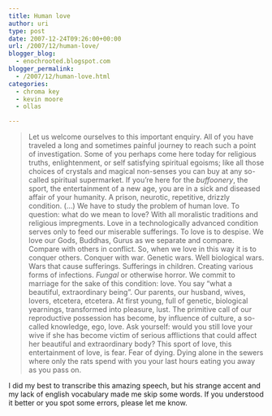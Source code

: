 ```yaml
---
title: Human love
author: uri
type: post
date: 2007-12-24T09:26:00+00:00
url: /2007/12/human-love/
blogger_blog:
  - enochrooted.blogspot.com
blogger_permalink:
  - /2007/12/human-love.html
categories:
  - chroma key
  - kevin moore
  - ollas

---
```

> Let us welcome ourselves to this important enquiry. All of you have traveled a long and sometimes painful journey to reach such a point of investigation. Some of you perhaps come here today for religious truths, enlightenment, or self satisfying spiritual egoisms; like all those choices of crystals and magical non-senses you can buy at any so-called spiritual supermarket. If you&#8217;re here for the <span style="font-style:italic;">buffoonery</span>, the sport, the entertainment of a new age, you are in a sick and diseased affair of your humanity. A prison, neurotic, repetitive, drizzly condition. (&#8230;) We have to study the problem of human love. To question: what do we mean to love? With all moralistic traditions and religious impregments. Love in a technologically advanced condition serves only to feed our miserable sufferings. To love is to despise. We love our Gods, Buddhas, Gurus as we separate and compare. Compare with others in conflict. So, when we love in this way it is to conquer others. Conquer with war. Genetic wars. Well biological wars. Wars that cause sufferings. Sufferings in children. Creating various forms of infections. <span style="font-style:italic;">Fungal</span> or otherwise horror. We commit to marriage for the sake of this condition: love. You say &#8220;what a beautiful, extraordinary being&#8221;. Our parents, our husband, wives, lovers, etcetera, etcetera. At first young, full of genetic, biological yearnings, transformed into pleasure, lust. The primitive call of our reproductive possession has become, by influence of culture, a so-called knowledge, ego, love. Ask yourself: would you still love your wive if she has become victim of serious afflictions that could affect her beautiful and extraordinary body? This sport of love, this entertainment of love, is fear. Fear of dying. Dying alone in the sewers where only the rats spend with you your last hours eating you away as you pass on.

I did my best to transcribe this amazing speech, but his strange accent and my lack of english vocabulary made me skip some words. If you understood it better or you spot some errors, please let me know.